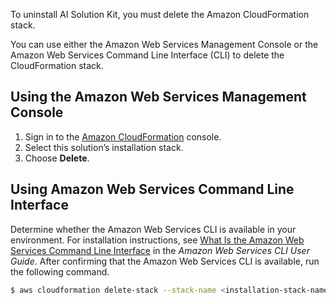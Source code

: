 To uninstall AI Solution Kit, you must delete the Amazon CloudFormation stack. 

You can use either the Amazon Web Services Management Console or the Amazon Web Services Command Line Interface (CLI) to delete the CloudFormation stack.

## Using the Amazon Web Services Management Console

1. Sign in to the [Amazon CloudFormation][cloudformation-console] console.
2. Select this solution’s installation stack.
3. Choose **Delete**.

## Using Amazon Web Services Command Line Interface

Determine whether the Amazon Web Services CLI is available in your environment. For installation instructions, see [What Is the Amazon Web Services Command Line Interface][aws-cli] in the *Amazon Web Services CLI User Guide*. After confirming that the Amazon Web Services CLI is available, run the following command.

```bash
$ aws cloudformation delete-stack --stack-name <installation-stack-name>
```


[cloudformation-console]: https://console.aws.amazon.com/cloudformation/home
[aws-cli]: https://docs.aws.amazon.com/cli/latest/userguide/cli-chap-welcome.html
